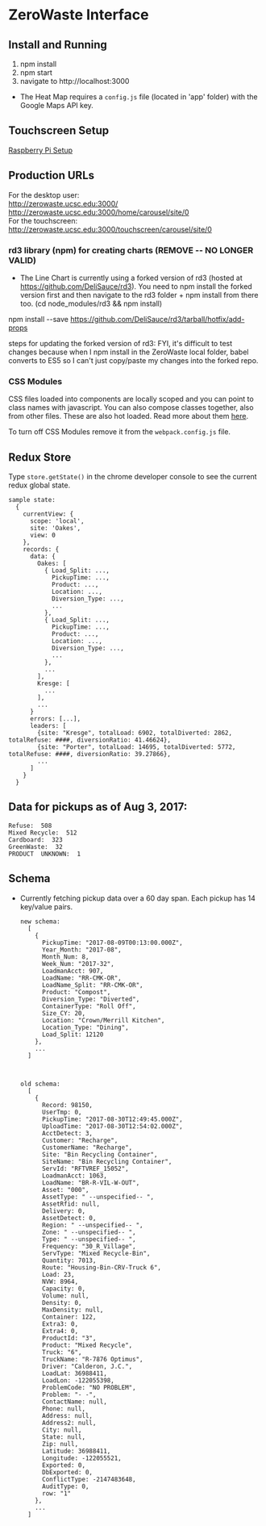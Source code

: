 # ZeroWaste Interface
## Install and Running

1. npm install
2. npm start
3. navigate to http://localhost:3000

- The Heat Map requires a `config.js` file (located in 'app' folder) with the Google Maps API key.

## Touchscreen Setup
[Raspberry Pi Setup](docs/RPi-readme.md)

## Production URLs
For the desktop user: <br/>
http://zerowaste.ucsc.edu:3000/<br/>
http://zerowaste.ucsc.edu:3000/home/carousel/site/0<br/>
For the touchscreen: <br/>
http://zerowaste.ucsc.edu:3000/touchscreen/carousel/site/0<br/>


### rd3 library (npm) for creating charts (REMOVE -- NO LONGER VALID)
- The Line Chart is currently using a forked version of rd3 (hosted at https://github.com/DeliSauce/rd3). You need to npm install the forked version first and then navigate to the rd3 folder + npm install from there too. (cd node_modules/rd3 && npm install)

npm install --save https://github.com/DeliSauce/rd3/tarball/hotfix/add-props

steps for updating the forked version of rd3:
FYI, it's difficult to test changes because when I npm install in the ZeroWaste local folder, babel converts to ES5 so I can't just copy/paste my changes into the forked repo.

### CSS Modules
CSS files loaded into components are locally scoped and you can point to class names with javascript. You can also compose classes together, also from other files. These are also hot loaded. Read more about them [here](http://glenmaddern.com/articles/css-modules).

To turn off CSS Modules remove it from the `webpack.config.js` file.

## Redux Store
Type `store.getState()` in the chrome developer console to see the current redux global state.

    sample state:
      {
        currentView: {
          scope: 'local',
          site: 'Oakes',
          view: 0
        },
        records: {
          data: {
            Oakes: [
              { Load_Split: ...,
                PickupTime: ...,
                Product: ...,
                Location: ...,
                Diversion_Type: ...,
                ...
              },
              { Load_Split: ...,
                PickupTime: ...,
                Product: ...,
                Location: ...,
                Diversion_Type: ...,
                ...
              },
              ...
            ],
            Kresge: [
              ...
            ],
            ...
          }
          errors: [...],
          leaders: [
            {site: "Kresge", totalLoad: 6902, totalDiverted: 2862, totalRefuse: ####, diversionRatio: 41.46624},
            {site: "Porter", totalLoad: 14695, totalDiverted: 5772, totalRefuse: ####, diversionRatio: 39.27866},
            ...
          ]
        }
      }

## Data for pickups as of Aug 3, 2017:
    Refuse:  508
    Mixed Recycle:  512
    Cardboard:  323
    GreenWaste:  32
    PRODUCT  UNKNOWN:  1


## Schema

- Currently fetching pickup data over a 60 day span. Each pickup has 14 key/value pairs.

      new schema:
        [
          {
            PickupTime: "2017-08-09T00:13:00.000Z",
            Year_Month: "2017-08",
            Month_Num: 8,
            Week_Num: "2017-32",
            LoadmanAcct: 907,
            LoadName: "RR-CMK-OR",
            LoadName_Split: "RR-CMK-OR",
            Product: "Compost",
            Diversion_Type: "Diverted",
            ContainerType: "Roll Off",
            Size_CY: 20,
            Location: "Crown/Merrill Kitchen",
            Location_Type: "Dining",
            Load_Split: 12120
          },
          ...
        ]



      old schema:
        [
          {
            Record: 98150,
            UserTmp: 0,
            PickupTime: "2017-08-30T12:49:45.000Z",
            UploadTime: "2017-08-30T12:54:02.000Z",
            AcctDetect: 3,
            Customer: "Recharge",
            CustomerName: "Recharge",
            Site: "Bin Recycling Container",
            SiteName: "Bin Recycling Container",
            ServId: "RFTVREF_15052",
            LoadmanAcct: 1063,
            LoadName: "BR-R-VIL-W-OUT",
            Asset: "000",
            AssetType: " --unspecified-- ",
            AssetRfid: null,
            Delivery: 0,
            AssetDetect: 0,
            Region: " --unspecified-- ",
            Zone: " --unspecified-- ",
            Type: " --unspecified-- ",
            Frequency: "30_R_Village",
            ServType: "Mixed Recycle-Bin",
            Quantity: 7013,
            Route: "Housing-Bin-CRV-Truck 6",
            Load: 23,
            NVW: 8964,
            Capacity: 0,
            Volume: null,
            Density: 0,
            MaxDensity: null,
            Container: 122,
            Extra3: 0,
            Extra4: 0,
            ProductId: "3",
            Product: "Mixed Recycle",
            Truck: "6",
            TruckName: "R-7876 Optimus",
            Driver: "Calderon, J.C.",
            LoadLat: 36988411,
            LoadLon: -122055398,
            ProblemCode: "NO PROBLEM",
            Problem: "- -",
            ContactName: null,
            Phone: null,
            Address: null,
            Address2: null,
            City: null,
            State: null,
            Zip: null,
            Latitude: 36988411,
            Longitude: -122055521,
            Exported: 0,
            DbExported: 0,
            ConflictType: -2147483648,
            AuditType: 0,
            row: "1"
          },
          ...
        ]
